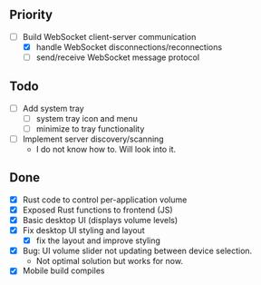 ## Priority

- [ ] Build WebSocket client-server communication
    - [x] handle WebSocket disconnections/reconnections
    - [ ] send/receive WebSocket message protocol

## Todo

- [ ] Add system tray
    - [ ] system tray icon and menu
    - [ ] minimize to tray functionality
- [ ] Implement server discovery/scanning
    - I do not know how to. Will look into it.

## Done

- [x] Rust code to control per-application volume
- [x] Exposed Rust functions to frontend (JS)
- [x] Basic desktop UI (displays volume levels)
- [x] Fix desktop UI styling and layout
    - [x] fix the layout and improve styling
- [x] Bug: UI volume slider not updating between device selection.
    - Not optimal solution but works for now.
- [x] Mobile build compiles